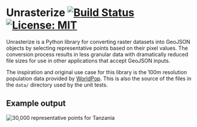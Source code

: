 # Unrasterize [![Build Status](https://travis-ci.org/tetraptych/unrasterize.svg?branch=master)](https://travis-ci.org/tetraptych/unrasterize) [![License: MIT](https://img.shields.io/badge/License-MIT-yellow.svg)](https://opensource.org/licenses/MIT)

Unrasterize is a Python library for converting raster datasets into GeoJSON objects by selecting representative points based on their pixel values. The conversion process results in less granular data with dramatically reduced file sizes for use in other applications that accept GeoJSON inputs.

The inspiration and original use case for this library is the 100m resolution population data provided by [WorldPop](http://www.worldpop.org.uk/). This is also the source of the files in the `data/` directory used by the unit tests.

## Example output

![30,000 representative points for Tanzania](https://farm5.staticflickr.com/4604/39273432645_ba8e69efba_z_d.jpg "30,000 representative points for Tanzania (sized by population)")
